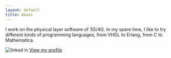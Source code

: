 ```yaml
---
layout: default
title: About
---
```


I work on the physical layer software of 3G/4G. In my spare time, I like to try different kinds of programming languages, from VHDL to Erlang, from C to Mathematica.

![linked in](http://s.c.lnkd.licdn.com/scds/common/u/img/webpromo/btn_in_20x15.png)
[View my profile](http://www.linkedin.com/pub/zhengji-li/31/75/619)
